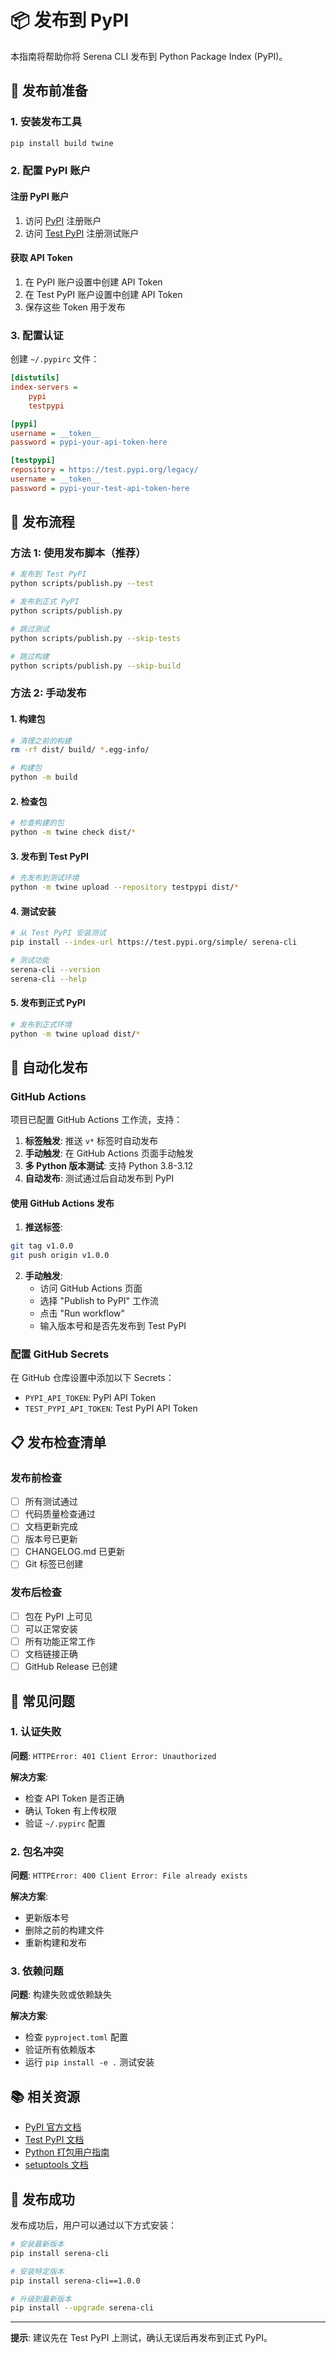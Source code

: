 # 📦 发布到 PyPI

本指南将帮助你将 Serena CLI 发布到 Python Package Index (PyPI)。

## 🎯 发布前准备

### 1. 安装发布工具

```bash
pip install build twine
```

### 2. 配置 PyPI 账户

#### 注册 PyPI 账户
1. 访问 [PyPI](https://pypi.org/account/register/) 注册账户
2. 访问 [Test PyPI](https://test.pypi.org/account/register/) 注册测试账户

#### 获取 API Token
1. 在 PyPI 账户设置中创建 API Token
2. 在 Test PyPI 账户设置中创建 API Token
3. 保存这些 Token 用于发布

### 3. 配置认证

创建 `~/.pypirc` 文件：

```ini
[distutils]
index-servers =
    pypi
    testpypi

[pypi]
username = __token__
password = pypi-your-api-token-here

[testpypi]
repository = https://test.pypi.org/legacy/
username = __token__
password = pypi-your-test-api-token-here
```

## 🚀 发布流程

### 方法 1: 使用发布脚本（推荐）

```bash
# 发布到 Test PyPI
python scripts/publish.py --test

# 发布到正式 PyPI
python scripts/publish.py

# 跳过测试
python scripts/publish.py --skip-tests

# 跳过构建
python scripts/publish.py --skip-build
```

### 方法 2: 手动发布

#### 1. 构建包
```bash
# 清理之前的构建
rm -rf dist/ build/ *.egg-info/

# 构建包
python -m build
```

#### 2. 检查包
```bash
# 检查构建的包
python -m twine check dist/*
```

#### 3. 发布到 Test PyPI
```bash
# 先发布到测试环境
python -m twine upload --repository testpypi dist/*
```

#### 4. 测试安装
```bash
# 从 Test PyPI 安装测试
pip install --index-url https://test.pypi.org/simple/ serena-cli

# 测试功能
serena-cli --version
serena-cli --help
```

#### 5. 发布到正式 PyPI
```bash
# 发布到正式环境
python -m twine upload dist/*
```

## 🔄 自动化发布

### GitHub Actions

项目已配置 GitHub Actions 工作流，支持：

1. **标签触发**: 推送 `v*` 标签时自动发布
2. **手动触发**: 在 GitHub Actions 页面手动触发
3. **多 Python 版本测试**: 支持 Python 3.8-3.12
4. **自动发布**: 测试通过后自动发布到 PyPI

#### 使用 GitHub Actions 发布

1. **推送标签**:
```bash
git tag v1.0.0
git push origin v1.0.0
```

2. **手动触发**:
   - 访问 GitHub Actions 页面
   - 选择 "Publish to PyPI" 工作流
   - 点击 "Run workflow"
   - 输入版本号和是否先发布到 Test PyPI

### 配置 GitHub Secrets

在 GitHub 仓库设置中添加以下 Secrets：

- `PYPI_API_TOKEN`: PyPI API Token
- `TEST_PYPI_API_TOKEN`: Test PyPI API Token

## 📋 发布检查清单

### 发布前检查

- [ ] 所有测试通过
- [ ] 代码质量检查通过
- [ ] 文档更新完成
- [ ] 版本号已更新
- [ ] CHANGELOG.md 已更新
- [ ] Git 标签已创建

### 发布后检查

- [ ] 包在 PyPI 上可见
- [ ] 可以正常安装
- [ ] 所有功能正常工作
- [ ] 文档链接正确
- [ ] GitHub Release 已创建

## 🐛 常见问题

### 1. 认证失败

**问题**: `HTTPError: 401 Client Error: Unauthorized`

**解决方案**:
- 检查 API Token 是否正确
- 确认 Token 有上传权限
- 验证 `~/.pypirc` 配置

### 2. 包名冲突

**问题**: `HTTPError: 400 Client Error: File already exists`

**解决方案**:
- 更新版本号
- 删除之前的构建文件
- 重新构建和发布

### 3. 依赖问题

**问题**: 构建失败或依赖缺失

**解决方案**:
- 检查 `pyproject.toml` 配置
- 验证所有依赖版本
- 运行 `pip install -e .` 测试安装

## 📚 相关资源

- [PyPI 官方文档](https://packaging.python.org/tutorials/packaging-projects/)
- [Test PyPI 文档](https://test.pypi.org/help/)
- [Python 打包用户指南](https://packaging.python.org/guides/)
- [setuptools 文档](https://setuptools.pypa.io/)

## 🎉 发布成功

发布成功后，用户可以通过以下方式安装：

```bash
# 安装最新版本
pip install serena-cli

# 安装特定版本
pip install serena-cli==1.0.0

# 升级到最新版本
pip install --upgrade serena-cli
```

---

**提示**: 建议先在 Test PyPI 上测试，确认无误后再发布到正式 PyPI。
